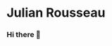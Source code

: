 # Julian Rousseau 

### Hi there 👋

<!--

- 📖 I’m in my third year of career studying software engineering 

- 💬 I’m fluent in portugues and good level of english

- 🔭 I’m currently working with JavaScript, css, html

- 🌱 I’m currently learning React and React Native

- 📫 How to reach me:
- LinkedIn → https://www.linkedin.com/in/julian-rousseau/
- WhatsApp → https://wa.link/bsim1r
- Instagrm → https://www.instagram.com/julianrousseau1/
- Mail     → julianrousseau@hotmail.com

-->



